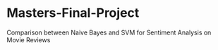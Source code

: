 # Masters-Final-Project
Comparison between Naive Bayes and SVM for Sentiment Analysis on Movie Reviews
